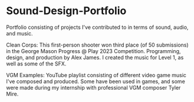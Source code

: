 # Sound-Design-Portfolio
Portfolio consisting of projects I've contributed to in terms of sound, audio, and music.

Clean Corps: This first-person shooter won third place (of 50 submissions) in the George Mason Progress @ Play 2023 Competition.
Programming, design, and production by Alex James. I created the music for Level 1, as well as some of the SFX.

VGM Examples: YouTube playlist consisting of different video game music I've composed and produced. Some have been used in games, and some were made during my internship with professional VGM composer Tyler Mire.
